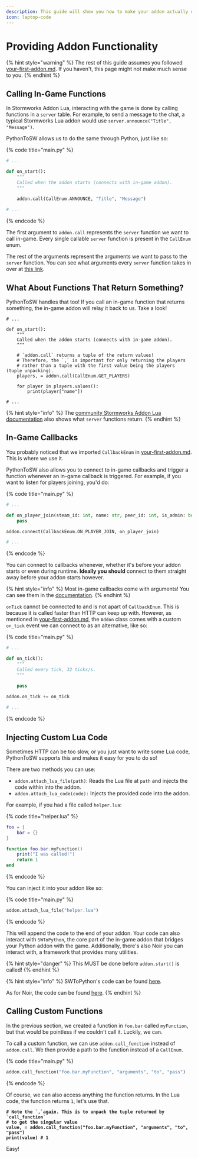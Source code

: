 ```yaml
---
description: This guide will show you how to make your addon actually do something.
icon: laptop-code
---
```


# Providing Addon Functionality

{% hint style="warning" %}
The rest of this guide assumes you followed [your-first-addon.md](your-first-addon.md "mention"). If you haven't, this page might not make much sense to you.
{% endhint %}

## Calling In-Game Functions

In Stormworks Addon Lua, interacting with the game is done by calling functions in a `server` table. For example, to send a message to the chat, a typical Stormworks Lua addon would use `server.announce("Title", "Message")`.

PythonToSW allows us to do the same through Python, just like so:

{% code title="main.py" %}
```python
# ...

def on_start():
    """
    Called when the addon starts (connects with in-game addon).
    """

    addon.call(CallEnum.ANNOUNCE, "Title", "Message")
    
# ...
```
{% endcode %}

The first argument to `addon.call` represents the `server` function we want to call in-game. Every single callable `server` function is present in the `CallEnum` enum.

The rest of the arguments represent the arguments we want to pass to the `server` function. You can see what arguments every `server` function takes in over at [this link](https://github.com/Cuh4/StormworksAddonLuaDocumentation).

## What About Functions That Return Something?

PythonToSW handles that too! If you call an in-game function that returns something, the in-game addon will relay it back to us. Take a look!

```
# ...

def on_start():
    """
    Called when the addon starts (connects with in-game addon).
    """

    # `addon.call` returns a tuple of the return values!
    # Therefore, the `,` is important for only returning the players
    # rather than a tuple with the first value being the players (tuple unpacking).
    players, = addon.call(CallEnum.GET_PLAYERS)
    
    for player in players.values():
        print(player["name"])
    
# ...
```

{% hint style="info" %}
The [community Stormworks Addon Lua documentation](https://github.com/Cuh4/StormworksAddonLuaDocumentation) also shows what `server` functions return.
{% endhint %}

## In-Game Callbacks

You probably noticed that we imported `CallbackEnum` in [your-first-addon.md](your-first-addon.md "mention"). This is where we use it.

PythonToSW also allows you to connect to in-game callbacks and trigger a function whenever an in-game callback is triggered. For example, if you want to listen for players joining, you'd do:

{% code title="main.py" %}
```python
# ...

def on_player_join(steam_id: int, name: str, peer_id: int, is_admin: bool, is_auth: bool):
    pass

addon.connect(CallbackEnum.ON_PLAYER_JOIN, on_player_join)

# ...
```
{% endcode %}

You can connect to callbacks whenever, whether it's before your addon starts or even during runtime. **Ideally you should** connect to them straight away before your addon starts however.

{% hint style="info" %}
Most in-game callbacks come with arguments! You can see them in the [documentation](https://github.com/Cuh4/StormworksAddonLuaDocumentation).
{% endhint %}

`onTick` cannot be connected to and is not apart of `CallbackEnum`. This is because it is called faster than HTTP can keep up with. However, as mentioned in [your-first-addon.md](your-first-addon.md "mention"), the `Addon` class comes with a custom `on_tick` event we can connect to as an alternative, like so:

{% code title="main.py" %}
```python
# ...

def on_tick():
    """
    Called every tick, 32 ticks/s.
    """

    pass
    
addon.on_tick += on_tick

# ...
```
{% endcode %}

## Injecting Custom Lua Code

Sometimes HTTP can be too slow, or you just want to write some Lua code, PythonToSW supports this and makes it easy for you to do so!

There are two methods you can use:

* `addon.attach_lua_file(path)`: Reads the Lua file at `path` and injects the code within into the addon.
* `addon.attach_lua_code(code):` Injects the provided code into the addon.

For example, if you had a file called `helper.lua`:

{% code title="helper.lua" %}
```lua
foo = {
    bar = {}
}

function foo.bar.myFunction()
    print("I was called!")
    return 1
end
```
{% endcode %}

You can inject it into your addon like so:

{% code title="main.py" %}
```python
addon.attach_lua_file("helper.lua")
```
{% endcode %}

This will append the code to the end of your addon. Your code can also interact with `SWToPython`, the core part of the in-game addon that bridges your Python addon with the game. Additionally, there's also Noir you can interact with, a framework that provides many utilities.

{% hint style="danger" %}
This MUST be done before `addon.start()` is called!
{% endhint %}

{% hint style="info" %}
SWToPython's code can be found [here](https://github.com/Cuh4/PythonToSW/tree/main/src/SWToPython).

As for Noir, the code can be found [here](https://github.com/cuhHub/Noir).
{% endhint %}

## Calling Custom Functions

In the previous section, we created a function in `foo.bar` called `myFunction`, but that would be pointless if we couldn't call it. Luckily, we can.

To call a custom function, we can use `addon.call_function` instead of `addon.call`. We then provide a path to the function instead of a `CallEnum.`

{% code title="main.py" %}
```python
addon.call_function("foo.bar.myFunction", "arguments", "to", "pass")
```
{% endcode %}

Of course, we can also access anything the function returns. In the Lua code, the function returns `1`, let's use that.

<pre class="language-python" data-title="main.py"><code class="lang-python"><strong># Note the `,`again. This is to unpack the tuple returned by `call_function`
</strong><strong># to get the singular value
</strong><strong>value, = addon.call_function("foo.bar.myFunction", "arguments", "to", "pass")
</strong><strong>print(value) # 1
</strong></code></pre>

Easy!
